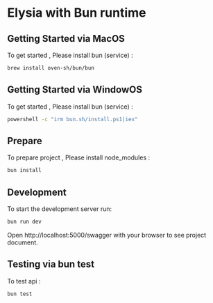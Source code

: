 # Elysia with Bun runtime

## Getting Started via MacOS
To get started , Please install bun (service) :
```bash
brew install oven-sh/bun/bun
```
## Getting Started via WindowOS
To get started , Please install bun (service) :
```bash
powershell -c "irm bun.sh/install.ps1|iex"
```
## Prepare
To prepare project , Please install node_modules :
```bash
bun install
```
## Development
To start the development server run:
```bash
bun run dev
```

Open http://localhost:5000/swagger with your browser to see project document.

## Testing via bun test
To test api :
```bash
bun test
```
